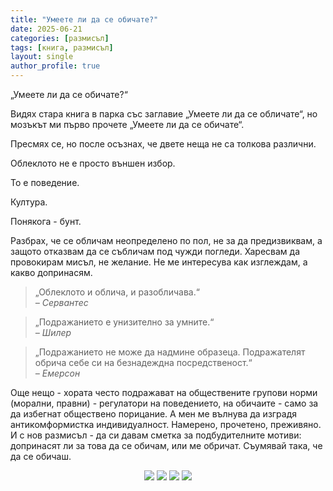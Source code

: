 ```yaml
---
title: "Умеете ли да се обичате?"
date: 2025-06-21
categories: [размисъл]
tags: [книга, размисъл]
layout: single
author_profile: true
---
```


<div class="ese">
„Умеете ли да се обичате?“
<p>Видях стара книга в парка със заглавие „Умеете ли да се обличате“, но мозъкът ми първо прочете „Умеете ли да се обичате“.</p>
<p>Пресмях се, но после осъзнах, че двете неща не са толкова различни.</p>

<p>Облеклото не е просто външен избор. 
<p>То е поведение.</p>
<p>Култура.</p>
<p>Понякога - бунт.</p>
<p>Разбрах, че се обличам неопределено по пол, не за да предизвиквам, а защото отказвам да се събличам под чужди погледи. Харесвам да провокирам мисъл, не желание. Не ме интересува как изглеждам, а какво допринасям.</p>
<blockquote>
  „Облеклото и облича, и разобличава.“<br/>
  <cite>– Сервантес</cite>
</blockquote>

<blockquote>
  „Подражанието е унизително за умните.“<br/>
  <cite>– Шилер</cite>
</blockquote>

<blockquote>
  „Подражанието не може да надмине образеца. Подражателят обрича себе си на безнадеждна посредственост.“<br/>
  <cite>– Емерсон</cite>
</blockquote>
Още нещо - хората често подражават на обществените групови норми (морални, правни) - регулатори на поведението, на обичаите - само за да избегнат обществено порицание. А мен ме вълнува да изградя антикомформистка индивидуалност.
Намерено, прочетено, преживяно.
<br/>
И с нов размисъл - да си давам сметка за подбудителните мотиви:
допринасят ли за това да се обичам, или ме обричат.
Съумявай така, че да се обичаш.



<p align="center">
  <img src="{{ site.baseurl }}/assets/images/soc_book0.jpg">
  <img src="{{ site.baseurl }}/assets/images/soc_book.jpg">
  <img src="{{ site.baseurl }}/assets/images/soc_book2.jpg">
  <img src="{{ site.baseurl }}/assets/images/soc_book3.jpg">
</p>

</div>